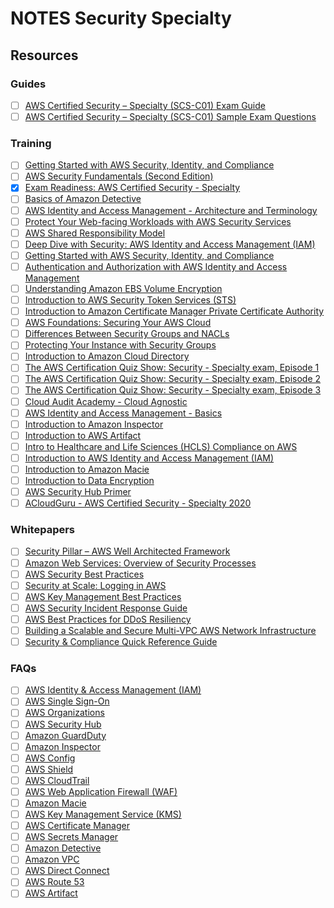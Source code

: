 # NOTES Security Specialty


## Resources


### Guides
- [ ] [AWS Certified Security – Specialty (SCS-C01) Exam Guide](https://d1.awsstatic.com/training-and-certification/docs-security-spec/AWS-Certified-Security-Specialty_Exam-Guide.pdf)
- [ ] [AWS Certified Security – Specialty (SCS-C01) Sample Exam Questions](https://d1.awsstatic.com/training-and-certification/docs-security-spec/AWS-Certified-Security-Speciality_Sample-Questions.pdf)

### Training
- [ ] [Getting Started with AWS Security, Identity, and Compliance](https://www.aws.training/Details/eLearning?id=49720)
- [ ] [AWS Security Fundamentals (Second Edition)](https://www.aws.training/Details/eLearning?id=34259)
- [x] [Exam Readiness: AWS Certified Security - Specialty](https://www.aws.training/Details/eLearning?id=34786)
- [ ] [Basics of Amazon Detective](https://www.aws.training/Details/eLearning?id=63471)
- [ ] [AWS Identity and Access Management - Architecture and Terminology](https://www.aws.training/Details/eLearning?id=55148)
- [ ] [Protect Your Web-facing Workloads with AWS Security Services](https://www.aws.training/Details/Video?id=27496)
- [ ] [AWS Shared Responsibility Model](https://www.aws.training/Details/Video?id=16488)
- [ ] [Deep Dive with Security: AWS Identity and Access Management (IAM)](https://www.aws.training/Details/eLearning?id=53780)
- [ ] [Getting Started with AWS Security, Identity, and Compliance](https://www.aws.training/Details/eLearning?id=49720)
- [ ] [Authentication and Authorization with AWS Identity and Access Management](https://www.aws.training/Details/Video?id=16484)
- [ ] [Understanding Amazon EBS Volume Encryption](https://www.aws.training/Details/Video?id=16483)
- [ ] [Introduction to AWS Security Token Services (STS)](https://www.aws.training/Details/Video?id=15877)
- [ ] [Introduction to Amazon Certificate Manager Private Certificate Authority](https://www.aws.training/Details/Video?id=19440)
- [ ] [AWS Foundations: Securing Your AWS Cloud](https://www.aws.training/Details/Video?id=49712)
- [ ] [Differences Between Security Groups and NACLs](https://www.aws.training/Details/Video?id=16486)
- [ ] [Protecting Your Instance with Security Groups](https://www.aws.training/Details/Video?id=16487)
- [ ] [Introduction to Amazon Cloud Directory](https://www.aws.training/Details/Video?id=16379)
- [ ] [The AWS Certification Quiz Show: Security - Specialty exam, Episode 1](https://www.aws.training/Details/Video?id=37293)
- [ ] [The AWS Certification Quiz Show: Security - Specialty exam, Episode 2](https://www.aws.training/Details/Video?id=37283)
- [ ] [The AWS Certification Quiz Show: Security - Specialty exam, Episode 3](https://www.aws.training/Details/Video?id=37284)
- [ ] [Cloud Audit Academy - Cloud Agnostic](https://www.aws.training/Details/eLearning?id=41556)
- [ ] [AWS Identity and Access Management - Basics](https://www.aws.training/Details/eLearning?id=54606)
- [ ] [Introduction to Amazon Inspector](https://www.aws.training/Details/Video?id=15879)
- [ ] [Introduction to AWS Artifact](https://www.aws.training/Details/Video?id=15872)
- [ ] [Intro to Healthcare and Life Sciences (HCLS) Compliance on AWS](https://www.aws.training/Details/Curriculum?id=15436)
- [ ] [Introduction to AWS Identity and Access Management (IAM)](https://www.aws.training/Details/Video?id=16448)
- [ ] [Introduction to Amazon Macie](https://www.aws.training/Details/Video?id=16455)
- [ ] [Introduction to Data Encryption](https://www.aws.training/Details/Video?id=16482)
- [ ] [AWS Security Hub Primer](https://www.aws.training/Details/eLearning?id=66459)
- [ ] [ACloudGuru - AWS Certified Security - Specialty 2020](https://acloud.guru/overview/aws-certified-security-specialty)

### Whitepapers
- [ ] [Security Pillar – AWS Well Architected Framework](https://docs.aws.amazon.com/wellarchitected/latest/security-pillar/wellarchitected-security-pillar.pdf)
- [ ] [Amazon Web Services: Overview of Security Processes](https://docs.aws.amazon.com/whitepapers/latest/aws-overview-security-processes/aws-overview-security-processes.pdf)
- [ ] [AWS Security Best Practices](https://d1.awsstatic.com/whitepapers/aws-security-best-practices.pdf)
- [ ] [Security at Scale: Logging in AWS](https://d1.awsstatic.com/whitepapers/compliance/AWS_Security_at_Scale_Logging_in_AWS_Whitepaper.pdf)
- [ ] [AWS Key Management Best Practices](https://d1.awsstatic.com/whitepapers/aws-kms-best-practices.pdf)
- [ ] [AWS Security Incident Response Guide](https://d1.awsstatic.com/whitepapers/aws_security_incident_response.pdf)
- [ ] [AWS Best Practices for DDoS Resiliency](https://d1.awsstatic.com/whitepapers/Security/DDoS_White_Paper.pdf)
- [ ] [Building a Scalable and Secure Multi-VPC AWS Network Infrastructure](https://docs.aws.amazon.com/whitepapers/latest/building-scalable-secure-multi-vpc-network-infrastructure/building-scalable-secure-multi-vpc-network-infrastructure.pdf)
- [ ] [Security & Compliance Quick Reference Guide](https://d1.awsstatic.com/whitepapers/compliance/AWS_Compliance_Quick_Reference.pdf)

### FAQs
- [ ] [AWS Identity & Access Management (IAM)](https://aws.amazon.com/iam/faqs/)
- [ ] [AWS Single Sign-On](https://aws.amazon.com/single-sign-on/faqs/)
- [ ] [AWS Organizations](https://aws.amazon.com/organizations/faqs/)
- [ ] [AWS Security Hub](https://aws.amazon.com/security-hub/faqs/)
- [ ] [Amazon GuardDuty](https://aws.amazon.com/guardduty/faqs/)
- [ ] [Amazon Inspector](https://aws.amazon.com/inspector/faqs/)
- [ ] [AWS Config](https://aws.amazon.com/config/faq/)
- [ ] [AWS Shield](https://aws.amazon.com/shield/faqs/)
- [ ] [AWS CloudTrail](https://aws.amazon.com/cloudtrail/faqs/)
- [ ] [AWS Web Application Firewall (WAF)](https://aws.amazon.com/waf/faqs/)
- [ ] [Amazon Macie](https://aws.amazon.com/macie/faq/)
- [ ] [AWS Key Management Service (KMS)](https://aws.amazon.com/kms/faqs/)
- [ ] [AWS Certificate Manager](https://aws.amazon.com/certificate-manager/faqs/)
- [ ] [AWS Secrets Manager](https://aws.amazon.com/secrets-manager/faqs/)
- [ ] [Amazon Detective](https://aws.amazon.com/detective/faqs/)
- [ ] [Amazon VPC](https://aws.amazon.com/vpc/faqs/)
- [ ] [AWS Direct Connect](https://aws.amazon.com/directconnect/faqs/)
- [ ] [AWS Route 53](https://aws.amazon.com/route53/faqs/)
- [ ] [AWS Artifact](https://aws.amazon.com/artifact/faq/)